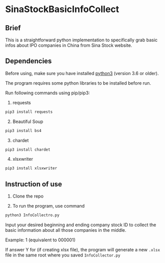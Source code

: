 # SinaStockBasicInfoCollect



## Brief

This is a straightforward python implementation to specifically grab basic infos about IPO companies in China from Sina Stock website.

## Dependencies

Before using, make sure you have installed [python3](https://www.python.org/downloads/) (version 3.6 or older).

The program requires some python libraries to be installed before run. 

Run following commands using pip/pip3:

1. requests
```sh
pip3 install requests
```

2. Beautiful Soup
```sh
pip3 install bs4
```

3. chardet
```sh
pip3 install chardet
```

4. xlsxwriter
```sh
pip3 install xlsxwriter
```
## Instruction of use

1. Clone the repo

2. To run the program, use command 
```sh
python3 InfoCollectro.py
```


Input your desired beginning and ending company stock ID to collect the basic information about all those companies in the middle. 

Example: 1 (equivalent to 000001)

If answer Y for (if creating xlsx file), the program will generate a new ```.xlsx``` file in the same root where you saved ```InfoCollector.py```
